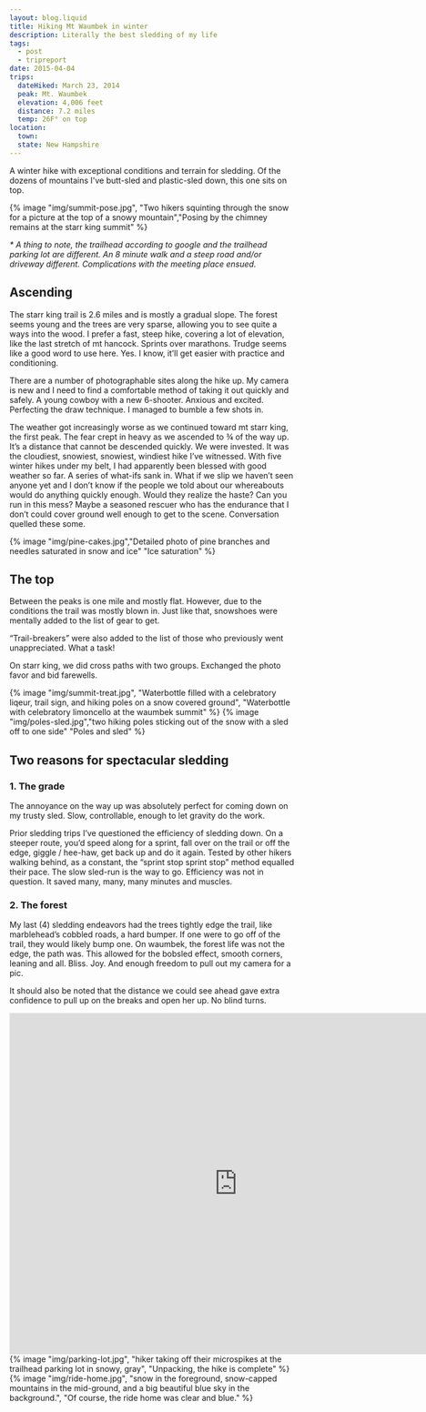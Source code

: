 ```yaml
---
layout: blog.liquid
title: Hiking Mt Waumbek in winter
description: Literally the best sledding of my life
tags:
  - post
  - tripreport
date: 2015-04-04
trips:
  dateHiked: March 23, 2014
  peak: Mt. Waumbek
  elevation: 4,006 feet
  distance: 7.2 miles
  temp: 26F° on top
location: 
  town: 
  state: New Hampshire
---
```




A winter hike with exceptional conditions and terrain for sledding. Of the dozens of mountains I've butt-sled and plastic-sled down, this one sits on top.
<div class="image-grid">
  {% image "img/summit-pose.jpg", "Two hikers squinting through the snow for a picture at the top of a snowy mountain","Posing by the chimney remains at the starr king summit" %}
</div> 



  <p><em>* A thing to note, the trailhead according to google and the trailhead parking lot are different. An 8 minute walk and a steep road and/or driveway different. Complications with the meeting place ensued.</em></p>

  <h2>Ascending</h2>
  <p>The starr king trail is 2.6 miles and is mostly a gradual slope. The forest seems young and the trees are very sparse, allowing you to see quite a ways into the wood. I prefer a fast, steep hike, covering a lot of elevation, like the last stretch of mt hancock. Sprints over marathons. Trudge seems like a good word to use here. Yes. I know, it’ll get easier with practice and conditioning.</p>
  <p>There are a number of photographable sites along the hike up. My camera is new and I need to find a comfortable method of taking it out quickly and safely. A young cowboy with a new 6-shooter. Anxious and excited. Perfecting the draw technique. I managed to bumble a few shots in.</p>

  <p>The weather got increasingly worse as we continued toward mt starr king, the first peak. The fear crept in heavy as we ascended to ¾ of the way up. It’s a distance that cannot be descended quickly. We were invested. It was the cloudiest, snowiest, snowiest, windiest hike I’ve witnessed. With five winter hikes under my belt, I had apparently been blessed with good weather so far. A series of what-ifs sank in. What if we slip we haven’t seen anyone yet and I don’t know if the people we told about our whereabouts would do anything quickly enough. Would they realize the haste? Can you run in this mess? Maybe a seasoned rescuer who has the endurance that I don’t could cover ground well enough to get to the scene. Conversation quelled these some. </p>

  {% image "img/pine-cakes.jpg","Detailed photo of pine branches and needles saturated in snow and ice" "Ice saturation" %}

  <h2>The top</h2>
  <p>Between the peaks is one mile and mostly flat. However, due to the conditions the trail was mostly blown in. Just like that, snowshoes were mentally added to the list of gear to get. </p>
  <p>“Trail-breakers” were also added to the list of those who previously went unappreciated. What a task!</p>
  <p>On starr king, we did cross paths with two groups. Exchanged the photo favor and bid farewells.</p>


  {% image "img/summit-treat.jpg", "Waterbottle filled with a celebratory liqeur, trail sign, and hiking poles on a snow covered ground", "Waterbottle with celebratory limoncello at the waumbek summit" %}
  {% image "img/poles-sled.jpg","two hiking poles sticking out of the snow with a sled off to one side" "Poles and sled" %}


  <h2>Two reasons for spectacular sledding </h2>
  <h3>1. The grade</h3>
  <p>The annoyance on the way up was absolutely perfect for coming down on my trusty sled. Slow, controllable, enough to let gravity do the work. </p>
  <p>Prior sledding trips I’ve questioned the efficiency of sledding down. On a steeper route, you’d speed along for a sprint, fall over on the trail or off the edge, giggle / hee-haw, get back up and do it again. Tested by other hikers walking behind, as a constant, the “sprint stop sprint stop” method equalled their pace. The slow sled-run is the way to go. Efficiency was not in question. It saved many, many, many minutes and muscles.</p>
  <h3>2. The forest</h3>
  <p>My last (4) sledding endeavors had the trees tightly edge the trail, like marblehead’s cobbled roads, a hard bumper. If one were to go off of the trail, they would likely bump one. On waumbek, the forest life was not the edge, the path was. This allowed for the bobsled effect, smooth corners, leaning and all. Bliss. Joy. And enough freedom to pull out my camera for a pic.</p>
  <p>It should also be noted that the distance we could see ahead gave extra confidence to pull up on the breaks and open her up. No blind turns. </p>
  <iframe src="http://www.youtube.com/embed/jLJlA8gfIXc?rel=0" allowfullscreen="" data-ruffle-polyfilled="" width="800" height="600" frameborder="0"></iframe>


<!-- <video controls class="">
  <source src="img/sledding.webm" type="video/webm">
  <source src="img/sledding.mp4" type="video/mp4">
  <p>Shaky cam sledding</p>
</video> -->


  <!-- {% image "img/map-waumbek.jpg", "trailmap from trail head to mt waumbek's summit", "trail map from everyones goto resource hiking in the area:4000footers.com" %} -->

<div class="image-grid bleed">
  {% image "img/parking-lot.jpg", "hiker taking off their microspikes at the trailhead parking lot in snowy, gray", "Unpacking, the hike is complete" %}
  {% image "img/ride-home.jpg", "snow in the foreground, snow-capped mountains in the mid-ground, and a big beautiful blue sky in the background.", "Of course, the ride home was clear and blue." %}
</div>
  
  

